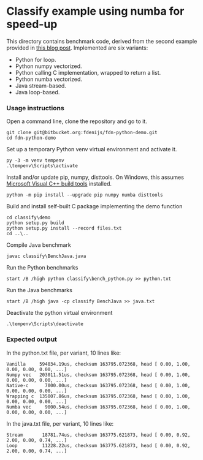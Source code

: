 # Classify example using numba for speed-up #
This directory contains benchmark code, derived from the second example provided in [this blog post](https://www.experfy.com/blog/why-you-should-forget-loops-and-embrace-vectorization-for-data-science/). Implemented are six variants:

* Python for loop.
* Python numpy vectorized.
* Python calling C implementation, wrapped to return a list.
* Python numba vectorized.
* Java stream-based.
* Java loop-based.


### Usage instructions ###
Open a command line, clone the repository and go to it.

	git clone git@bitbucket.org:fdenijs/fdn-python-demo.git
	cd fdn-python-demo

Set up a temporary Python venv virtual environment and activate it.

	py -3 -m venv tempenv
	.\tempenv\Scripts\activate

Install and/or update pip, numpy, disttools. On Windows, this assumes [Microsoft Visual C++ build tools](https://visualstudio.microsoft.com/visual-cpp-build-tools/) installed.

	python -m pip install --upgrade pip numpy numba disttools

Build and install self-built C package implementing the demo function

	cd classify\demo
	python setup.py build
	python setup.py install --record files.txt
	cd ..\..

Compile Java benchmark

	javac classify\BenchJava.java

Run the Python benchmarks

	start /B /high python classify\bench_python.py >> python.txt

Run the Java benchmarks

	start /B /high java -cp classify BenchJava >> java.txt

Deactivate the python virtual environment

	.\tempenv\Scripts\deactivate


### Expected output ###
In the python.txt file, per variant, 10 lines like:

	Vanilla     594034.19us, checksum 163795.072368, head [ 0.00, 1.00, 0.00, 0.00, 0.00, ...]
	Numpy vec   203011.51us, checksum 163795.072368, head [ 0.00, 1.00, 0.00, 0.00, 0.00, ...]
	Native-c      7000.00us, checksum 163795.072368, head [ 0.00, 1.00, 0.00, 0.00, 0.00, ...]
	Wrapping c  135007.86us, checksum 163795.072368, head [ 0.00, 1.00, 0.00, 0.00, 0.00, ...]
	Numba vec     9000.54us, checksum 163795.072368, head [ 0.00, 1.00, 0.00, 0.00, 0.00, ...]

In the java.txt file, per variant, 10 lines like:

	Stream       18781.74us, checksum 163775.621873, head [ 0.00, 0.92, 2.00, 0.00, 0.74, ...]
	Loop         11228.22us, checksum 163775.621873, head [ 0.00, 0.92, 2.00, 0.00, 0.74, ...]

